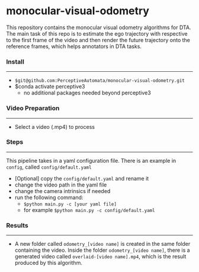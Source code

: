 # monocular-visual-odometry
This repository contains the monocular visual odometry algorithms for DTA. The main task of this repo is to estimate the ego trajectory with respective to the first frame of the video and then render the future trajectory onto the reference frames, which helps annotators in DTA tasks.

### Install
---
* `$git@github.com:PerceptiveAutomata/monocular-visual-odometry.git`
* $conda activate perceptive3
  *  no additional packages needed beyond perceptive3

### Video Preparation
---
* Select a video (.mp4) to process

### Steps
---
This pipeline takes in a yaml configuration file. There is an example in `config`, called `config/default.yaml`
- [Optional] copy the `config/default.yaml` and rename it
- change the video path in the yaml file
- change the camera intrinsics if needed
- run the following command:
  - `$python main.py -c [your yaml file]`
  - for example `$python main.py -c config/default.yaml`

### Results
---
- A new folder called `odometry_[video name]` is created in the same folder containing the video. Inside the folder `odometry_[video name]`, there is a generated video called `overlaid-[video name].mp4`, which is the result produced by this algorithm.